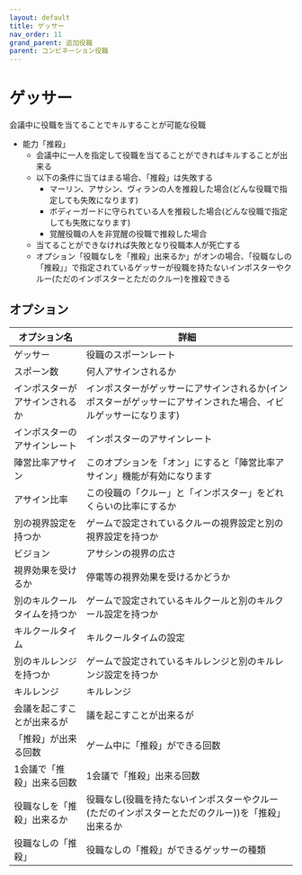 ```yaml
---
layout: default
title: ゲッサー
nav_order: 11
grand_parent: 追加役職
parent: コンビネーション役職
---
```


# ゲッサー

会議中に役職を当てることでキルすることが可能な役職<br>
- 能力「推殺」
  - 会議中に一人を指定して役職を当てることができればキルすることが出来る
  - 以下の条件に当てはまる場合、「推殺」は失敗する
    - マーリン、アサシン、ヴィランの人を推殺した場合(どんな役職で指定しても失敗になります)
    - ボディーガードに守られている人を推殺した場合(どんな役職で指定しても失敗になります)
    - 覚醒役職の人を非覚醒の役職で推殺した場合
  - 当てることができなければ失敗となり役職本人が死亡する
  - オプション「役職なしを「推殺」出来るか」がオンの場合、「役職なしの「推殺」」で指定されているゲッサーが役職を持たないインポスターやクルー(ただのインポスターとただのクルー)を推殺できる

## オプション

|  オプション名 |  詳細  |
| ---- | ---- |
|  ゲッサー  | 役職のスポーンレート |
|  スポーン数  | 何人アサインされるか |
|  インポスターがアサインされるか  | インポスターがゲッサーにアサインされるか(インポスターがゲッサーにアサインされた場合、イビルゲッサーになります) |
|  インポスターのアサインレート  | インポスターのアサインレート |
| 陣営比率アサイン | このオプションを「オン」にすると「陣営比率アサイン」機能が有効になります |
| アサイン比率 | この役職の「クルー」と「インポスター」をどれくらいの比率にするか |
|  別の視界設定を持つか  |  ゲームで設定されているクルーの視界設定と別の視界設定を持つか  |
|  ビジョン  |  アサシンの視界の広さ  |
|  視界効果を受けるか  |  停電等の視界効果を受けるかどうか  |
|  別のキルクールタイムを持つか  | ゲームで設定されているキルクールと別のキルクール設定を持つか |
|  キルクールタイム  |  キルクールタイムの設定  |
|  別のキルレンジを持つか  |  ゲームで設定されているキルレンジと別のキルレンジ設定を持つか  |
|  キルレンジ  |  キルレンジ  |
|  会議を起こすことが出来るが  |  議を起こすことが出来るが  |
|  「推殺」が出来る回数  |  ゲーム中に「推殺」ができる回数  |
|  1会議で「推殺」出来る回数  |  1会議で「推殺」出来る回数  |
|  役職なしを「推殺」出来るか  |  役職なし(役職を持たないインポスターやクルー(ただのインポスターとただのクルー))を「推殺」出来るか  |
|  役職なしの「推殺」  |  役職なしの「推殺」ができるゲッサーの種類  |
